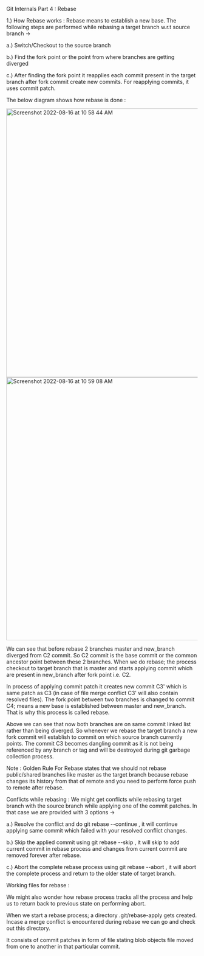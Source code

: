 Git Internals Part 4 : Rebase

1.) How Rebase works : Rebase means to establish a new base. The following steps are performed while rebasing a target branch w.r.t source branch -> 

a.) Switch/Checkout to the source branch

b.) Find the fork point or the point from where branches are getting diverged

c.) After finding the fork point it reapplies each commit present in the target branch after fork commit create new commits. For reapplying commits, it uses commit patch.

The below diagram shows how rebase is done :

<img width="707" alt="Screenshot 2022-08-16 at 10 58 44 AM" src="https://user-images.githubusercontent.com/99721005/184804496-9d4544e5-693c-4703-9510-f8dd67cd46ad.png">
 

<img width="692" alt="Screenshot 2022-08-16 at 10 59 08 AM" src="https://user-images.githubusercontent.com/99721005/184804539-8610a8b1-2bf4-482c-beb3-52a9a9a9a832.png">


We can see that before rebase 2 branches master and new_branch diverged from C2 commit. So C2 commit is the base commit or the common ancestor point between these 2 branches. When we do rebase; the process checkout to target branch that is master and starts applying commit which are present in new_branch after fork point i.e. C2.

In process of applying commit patch it creates new commit C3' which is same patch as C3 (in case of file merge conflict C3' will also contain resolved files).
The fork point between two branches is changed to commit C4; means a new base is established between master and new_branch. That is why this process is called rebase.

Above we can see that now both branches are on same commit linked list rather than being diverged. So whenever we rebase the target branch a new fork commit will establish to commit on which source branch currently points. The commit C3 becomes dangling commit as it is not being referenced by any branch or tag and will be destroyed during git garbage collection process.

Note : Golden Rule For Rebase states that we should not rebase public/shared branches like master as the target branch because rebase changes its history from that of remote and you need to perform force push to remote after rebase.

Conflicts while rebasing : We might get conflicts while rebasing target branch with the source branch while applying one of the commit patches. In that case we are provided with 3 options ->

a.) Resolve the conflict and do git rebase --continue , it will continue applying same commit which failed with your resolved conflict changes.

b.) Skip the applied commit using git rebase --skip , it will skip to add current commit in rebase process and changes from current commit are removed forever after rebase.

c.) Abort the complete rebase process using git rebase --abort , it will abort the complete process and return to the older state of target branch.

Working files for rebase : 

We might also wonder how rebase process tracks all the process and help us to return back to previous state on performing abort.

When we start a rebase process; a directory .git/rebase-apply gets created. Incase a merge conflict is encountered during rebase we can go and check out this directory.

It consists of commit patches in form of file stating blob objects file moved from one to another in that particular commit.
